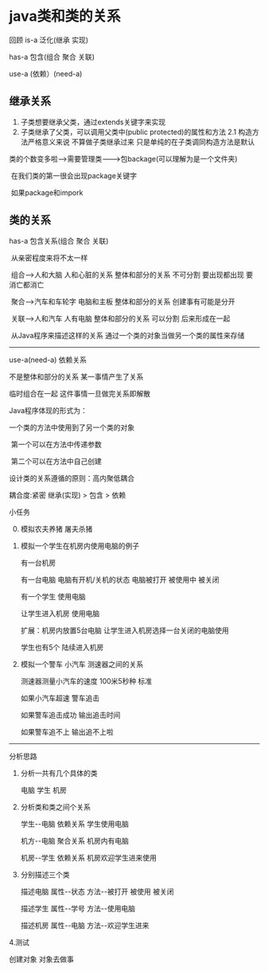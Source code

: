 # java类和类的关系

回顾
is-a 泛化(继承 实现) 

has-a 包含(组合 聚合 关联)

use-a (依赖）(need-a)

## 继承关系

1. 子类想要继承父类，通过extends关键字来实现
2. 子类继承了父类，可以调用父类中(public protected)的属性和方法
   2.1 构造方法严格意义来说 不算做子类继承过来
        只是单纯的在子类调同构造方法是默认

类的个数变多啦-->需要管理类--->包backage(可以理解为是一个文件夹)

​			在我们类的第一很会出现package关键字

​			如果package和impork



## 类的关系

has-a	包含关系(组合 聚合 关联)

​			  从亲密程度来将不太一样

​			  组合-->人和大脑 人和心脏的关系 整体和部分的关系 不可分割 要出现都出现 要消亡都消亡

​			  聚合-->汽车和车轮字 电脑和主板 整体和部分的关系 创建事有可能是分开

​			  关联-->人和汽车 人有电脑 整体和部分的关系 可以分割 后来形成在一起

​			  从Java程序来描述这样的关系 通过一个类的对象当做另一个类的属性来存储

---

use-a(need-a)                依赖关系

不是整体和部分的关系 某一事情产生了关系 

临时组合在一起 这件事情一旦做完关系即解散

Java程序体现的形式为：

一个类的方法中使用到了另一个类的对象

​	第一个可以在方法中传递参数

​	第二个可以在方法中自己创建



设计类的关系遵循的原则：高内聚低耦合

耦合度:紧密 继承(实现) > 包含 > 依赖





小任务

0. 模拟农夫养猪 屠夫杀猪

1. 模拟一个学生在机房内使用电脑的例子

   有一台机房

   有一台电脑 电脑有开机/关机的状态 电脑被打开 被使用中 被关闭

   有一个学生 使用电脑

   让学生进入机房 使用电脑

   扩展：机房内放置5台电脑 让学生进入机房选择一台关闭的电脑使用

   学生也有5个 陆续进入机房

2. 模拟一个警车 小汽车 测速器之间的关系

   测速器测量小汽车的速度 100米5秒种 标准

   如果小汽车超速 警车追击

   如果警车追击成功 输出追击时间

   如果警车追不上 输出追不上啦
   
---

分析思路

1. 分析一共有几个具体的类
   
   电脑 学生 机房

2. 分析类和类之间个关系
   
   学生--电脑  依赖关系 学生使用电脑

   机方--电脑  聚合关系 机房内有电脑

   机房--学生  依赖关系 机房欢迎学生进来使用

3. 分别描述三个类
   
   描述电脑 属性--状态  方法--被打开   被使用   被关闭

   描述学生 属性--学号 方法--使用电脑

   描述机房 属性--电脑  方法--欢迎学生进来

4.测试

创建对象 对象去做事
